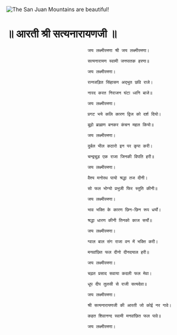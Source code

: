 ![The San Juan Mountains are beautiful!](lib/images/img.png "San Juan Mountains")

#                                   ॥ आरती श्री सत्यनारायणजी ॥

                                  जय लक्ष्मीरमणा श्री जय लक्ष्मीरमणा।

                                  सत्यनारायण स्वामी जनपातक हरणा॥

                                  जय लक्ष्मीरमणा।

                                  रत्नजड़ित सिंहासन अद्भुत छवि राजे।

                                  नारद करत निराजन घंटा ध्वनि बाजे॥

                                  जय लक्ष्मीरमणा।

                                  प्रगट भये कलि कारण द्विज को दर्श दियो।

                                  बूढ़ो ब्राह्मण बनकर कंचन महल कियो॥

                                  जय लक्ष्मीरमणा।

                                  दुर्बल भील कठारो इन पर कृपा करी।

                                  चन्द्रचूड़ एक राजा जिनकी विपति हरी॥

                                  जय लक्ष्मीरमणा।

                                  वैश्य मनोरथ पायो श्रद्धा तज दीनी।

                                  सो फल भोग्यो प्रभुजी फिर स्तुति कीनी॥

                                  जय लक्ष्मीरमणा।

                                  भाव भक्ति के कारण छिन-छिन रूप धर्यो।

                                  श्रद्धा धारण कीनी तिनको काज सर्यो॥

                                  जय लक्ष्मीरमणा।

                                  ग्वाल बाल संग राजा वन में भक्ति करी।

                                  मनवांछित फल दीनो दीनदयाल हरी॥

                                  जय लक्ष्मीरमणा।

                                  चढ़त प्रसाद सवाया कदली फल मेवा।

                                  धूप दीप तुलसी से राजी सत्यदेवा॥

                                  जय लक्ष्मीरमणा।

                                  श्री सत्यनारायणजी की आरती जो कोई नर गावे।

                                  कहत शिवानन्द स्वामी मनवांछित फल पावे॥

                                  जय लक्ष्मीरमणा।

